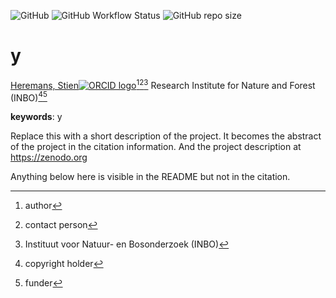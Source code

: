<!-- badges: start -->
![GitHub](https://img.shields.io/github/license/inbo/HabPil_hydrology_R)
![GitHub Workflow Status](https://img.shields.io/github/actions/workflow/status/inbo/HabPil_hydrology_R/check-project)
![GitHub repo size](https://img.shields.io/github/repo-size/inbo/HabPil_hydrology_R)
<!-- badges: end -->

# y

[Heremans, Stien![ORCID logo](https://info.orcid.org/wp-content/uploads/2019/11/orcid_16x16.png)](https://orcid.org/0000-0002-5356-1093)[^aut][^cre][^inbo.be]
Research Institute for Nature and Forest (INBO)[^cph][^fnd]

[^cph]: copyright holder
[^fnd]: funder
[^aut]: author
[^cre]: contact person
[^inbo.be]: Instituut voor Natuur- en Bosonderzoek (INBO)

**keywords**: y

<!-- community: inbo -->

<!-- description: start -->
Replace this with a short description of the project.
It becomes the abstract of the project in the citation information.
And the project description at https://zenodo.org
<!-- description: end -->

Anything below here is visible in the README but not in the citation.
